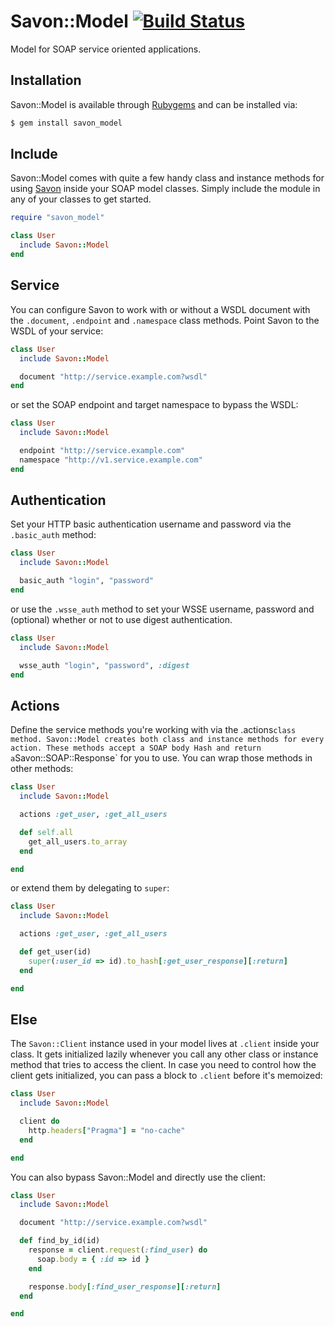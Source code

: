 Savon::Model [![Build Status](https://secure.travis-ci.org/rubiii/savon_model.png)](http://travis-ci.org/rubiii/savon_model)
============

Model for SOAP service oriented applications.


Installation
------------

Savon::Model is available through [Rubygems](http://rubygems.org/gems/savon_model) and can be installed via:

``` bash
$ gem install savon_model
```


Include
-------

Savon::Model comes with quite a few handy class and instance methods for using [Savon](https://github.com/rubiii/savon)
inside your SOAP model classes. Simply include the module in any of your classes to get started.

``` ruby
require "savon_model"

class User
  include Savon::Model
end
```


Service
-------

You can configure Savon to work with or without a WSDL document with the `.document`, `.endpoint` and `.namespace`
class methods. Point Savon to the WSDL of your service:

``` ruby
class User
  include Savon::Model

  document "http://service.example.com?wsdl"
end
```

or set the SOAP endpoint and target namespace to bypass the WSDL:

``` ruby
class User
  include Savon::Model

  endpoint "http://service.example.com"
  namespace "http://v1.service.example.com"
end
```


Authentication
--------------

Set your HTTP basic authentication username and password via the `.basic_auth` method:

``` ruby
class User
  include Savon::Model

  basic_auth "login", "password"
end
```

or use the `.wsse_auth` method to set your WSSE username, password and (optional) whether or not to use digest authentication.

``` ruby
class User
  include Savon::Model

  wsse_auth "login", "password", :digest
end
```


Actions
-------

Define the service methods you're working with via the .actions` class method. Savon::Model creates both class and instance
methods for every action. These methods accept a SOAP body Hash and return a `Savon::SOAP::Response` for you to use.
You can wrap those methods in other methods:

``` ruby
class User
  include Savon::Model

  actions :get_user, :get_all_users

  def self.all
    get_all_users.to_array
  end

end
```

or extend them by delegating to `super`:

``` ruby
class User
  include Savon::Model

  actions :get_user, :get_all_users

  def get_user(id)
    super(:user_id => id).to_hash[:get_user_response][:return]
  end

end
```


Else
----

The `Savon::Client` instance used in your model lives at `.client` inside your class. It gets initialized lazily whenever
you call any other class or instance method that tries to access the client. In case you need to control how the client
gets initialized, you can pass a block to `.client` before it's memoized:

``` ruby
class User
  include Savon::Model

  client do
    http.headers["Pragma"] = "no-cache"
  end

end
```

You can also bypass Savon::Model and directly use the client:

``` ruby
class User
  include Savon::Model

  document "http://service.example.com?wsdl"

  def find_by_id(id)
    response = client.request(:find_user) do
      soap.body = { :id => id }
    end

    response.body[:find_user_response][:return]
  end

end
```
